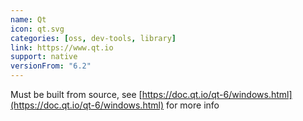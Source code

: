 ```yaml
---
name: Qt
icon: qt.svg
categories: [oss, dev-tools, library]
link: https://www.qt.io
support: native
versionFrom: "6.2"
---
```


Must be built from source, see [https://doc.qt.io/qt-6/windows.html](https://doc.qt.io/qt-6/windows.html) for more info
